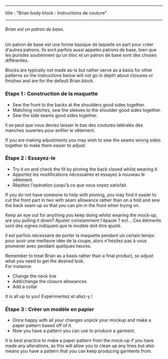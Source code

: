 - - -
title : "Brian body block : Instructions de couture"
- - -

<Note>

###### Brian est un patron de base.

Un patron de base est une forme basique de laquelle on part pour créer d'autres patrons.
Ils sont parfois aussi appelés patrons de base, bien que les puristes soutiennent qu'un bloc et un patron de base sont des choses différentes.

Blocks are typically not made as-is but rather serve as a basis for other patterns so the instructions below will not go in depth about closures or finishes and are for the default Brian block.

</Note>

### Etape 1 : Construction de la maquette

- Sew the front to the backs at the shoulders good sides together.
- Matching notches, sew the sleeves to the shoulder good sides together.
- Sew the side seams good sides together.

<Note>

Il se peut que vous deviez laisser le bas des coutures latérales des manches ouvertes pour enfiler le vêtement.

</Note>

<Tip>

If you are making adjustments you may wish to sew the seams wrong sides together to make them easier to adjust.

</Tip>

### Étape 2 : Essayez-le

- Try it on and check the fit by pinning the back closed whilst wearing it.
- Apportez les modifications nécessaires et essayez à nouveau le vêtement.
- Répétez l'opération jusqu'à ce que vous soyez satisfait.

<Tip>

If you do not have someone to help with pinning, you may find it easier to cut the front part in two with seam allowance rather than on a fold and sew the back seam up so that you can pin in the front when trying on.

Keep an eye out for anything you keep doing whilst wearing the mock-up, are you pulling it down? Ajuster constamment l'épaule ? ect... Ces éléments sont des signes indiquant que le modèle doit être ajusté.

Il est parfois nécessaire de porter la maquette pendant un certain temps pour avoir une meilleure idée de la coupe, alors n'hésitez pas à vous promener avec pendant quelques heures.

</Tip>

<Note>

Remember to treat Brian as a basis rather than a final product, so adjust what you need to get the desired look.  
For instance:

- Change the neck line
- Add/change the closure allowances
- Add a collar

It is all up to you! Expérimentez et allez-y !

</Note>

### Étape 3 : Créer un modèle en papier

- Once happy with all your changes unpick your mockup and make a paper pattern based off of it.
- Now you have a pattern you can use to produce a garment.

<Note>

It is best practice to make a paper pattern from the mock-up if you have made any alterations, as this will allow you to clean up any lines but also means you have a pattern that you can keep producing garments from.

</Note>
